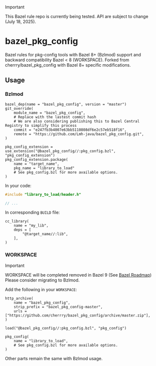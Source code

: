 > [!IMPORTANT]  
> This Bazel rule repo is currently being tested. API are subject to change (July 18, 2025).

# bazel_pkg_config

Bazel rules for pkg-config tools with Bazel 8+ (Bzlmod) support and backward compatibility Bazel < 8 (WORKSPACE).
Forked from cherrry/bazel_pkg_config with Bazel 8+ specific modifications.

## Usage

### Bzlmod
```bzl
bazel_dep(name = "bazel_pkg_config", version = "master")
git_override(
    module_name = "bazel_pkg_config",
    # Replace with the lastest commit hash
    # We are also considering publishing this to Bazel Central Registry to simplify this process
    commit = "e247fb3b4007e63bb5110808df6e2c57eb518f16",
    remote = "https://github.com/Lmh-java/bazel_pkg_config.git",
)

pkg_config_extension = use_extension("@bazel_pkg_config//:pkg_config.bzl", "pkg_config_extension")
pkg_config_extension.package(
    name = "target_name",
    pkg_name = "library_to_load"
    # See pkg_config.bzl for more available options.
)
```

In your code:

```cc
#include "library_to_load/header.h"

// ...
```

In corresponding `BUILD` file:

```bzl
cc_library(
    name = "my_lib",
    deps = [
        "@target_name//:lib",
    ],
)
```

### WORKSPACE
> [!IMPORTANT]  
> WORKSPACE will be completed removed in Bazel 9 (See [Bazel Roadmap](https://bazel.build/about/roadmap#full_transition_to_bzlmod))
> Please consider migrating to Bzlmod.

Add the following in your `WORKSPACE`:

```bzl
http_archive(
    name = "bazel_pkg_config",
    strip_prefix = "bazel_pkg_config-master",
    urls = ["https://github.com/cherrry/bazel_pkg_config/archive/master.zip"],
)

load("@bazel_pkg_config//:pkg_config.bzl", "pkg_config")

pkg_config(
    name = "library_to_load",
    # See pkg_config.bzl for more available options.
)
```

Other parts remain the same with Bzlmod usage.

